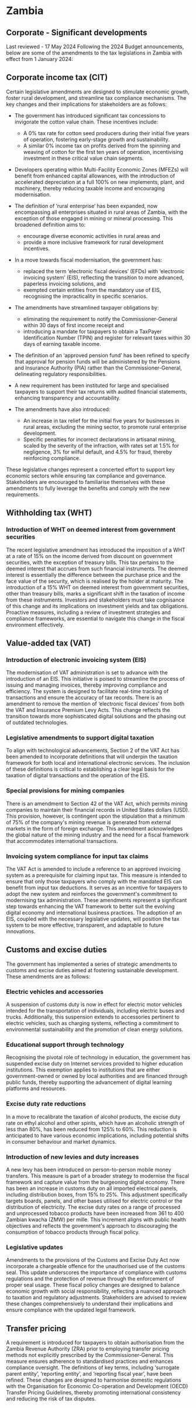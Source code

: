 # Zambia
## Corporate - Significant developments
Last reviewed - 17 May 2024
Following the 2024 Budget announcements, below are some of the amendments to the tax legislations in Zambia with effect from 1 January 2024:
## Corporate income tax (CIT)
Certain legislative amendments are designed to stimulate economic growth, foster rural development, and streamline tax compliance mechanisms. The key changes and their implications for stakeholders are as follows:
  * The government has introduced significant tax concessions to invigorate the cotton value chain. These incentives include:


    * A 0% tax rate for cotton seed producers during their initial five years of operation, fostering early-stage growth and sustainability.
    * A similar 0% income tax on profits derived from the spinning and weaving of cotton for the first ten years of operation, incentivising investment in these critical value chain segments.


  * Developers operating within Multi-Facility Economic Zones (MFEZs) will benefit from enhanced capital allowances, with the introduction of accelerated depreciation at a full 100% on new implements, plant, and machinery, thereby reducing taxable income and encouraging modernisation.
  * The definition of ’rural enterprise‘ has been expanded, now encompassing all enterprises situated in rural areas of Zambia, with the exception of those engaged in mining or mineral processing. This broadened definition aims to: 


    * encourage diverse economic activities in rural areas and
    * provide a more inclusive framework for rural development incentives.


  * In a move towards fiscal modernisation, the government has:


    * replaced the term ‘electronic fiscal devices’ (EFDs) with ‘electronic invoicing system’ (EIS), reflecting the transition to more advanced, paperless invoicing solutions, and
    * exempted certain entities from the mandatory use of EIS, recognising the impracticality in specific scenarios.


  * The amendments have streamlined taxpayer obligations by:


    * eliminating the requirement to notify the Commissioner-General within 30 days of first income receipt and
    * introducing a mandate for taxpayers to obtain a TaxPayer Identification Number (TPIN) and register for relevant taxes within 30 days of earning taxable income.


  * The definition of an ‘approved pension fund’ has been refined to specify that approval for pension funds will be administered by the Pensions and Insurance Authority (PIA) rather than the Commissioner-General, delineating regulatory responsibilities.


  * A new requirement has been instituted for large and specialised taxpayers to support their tax returns with audited financial statements, enhancing transparency and accountability.
  * The amendments have also introduced:


    * An increase in tax relief for the initial five years for businesses in rural areas, excluding the mining sector, to promote rural enterprise development.
    * Specific penalties for incorrect declarations in artisanal mining, scaled by the severity of the infraction, with rates set at 1.5% for negligence, 3% for wilful default, and 4.5% for fraud, thereby reinforcing compliance.


These legislative changes represent a concerted effort to support key economic sectors while ensuring tax compliance and governance. Stakeholders are encouraged to familiarise themselves with these amendments to fully leverage the benefits and comply with the new requirements.
## Withholding tax (WHT)
### Introduction of WHT on deemed interest from government securities
The recent legislative amendment has introduced the imposition of a WHT at a rate of 15% on the income derived from discount on government securities, with the exception of treasury bills. This tax pertains to the deemed interest that accrues from such financial instruments. The deemed interest is essentially the difference between the purchase price and the face value of the security, which is realised by the holder at maturity.
The introduction of a 15% WHT on deemed interest from government securities, other than treasury bills, marks a significant shift in the taxation of income from these instruments. Investors and stakeholders must take cognisance of this change and its implications on investment yields and tax obligations. Proactive measures, including a review of investment strategies and compliance frameworks, are essential to navigate this change in the fiscal environment effectively.
## Value-added tax (VAT)
### Introduction of electronic invoicing system (EIS)
The modernisation of VAT administration is set to advance with the introduction of an EIS. This initiative is poised to streamline the process of issuing and managing invoices, thereby improving compliance and efficiency. The system is designed to facilitate real-time tracking of transactions and ensure the accuracy of tax records.
There is an amendment to remove the mention of ‘electronic fiscal devices’ from both the VAT and Insurance Premium Levy Acts. This change reflects the transition towards more sophisticated digital solutions and the phasing out of outdated technologies.
### Legislative amendments to support digital taxation
To align with technological advancements, Section 2 of the VAT Act has been amended to incorporate definitions that will underpin the taxation framework for both local and international electronic services. The inclusion of these definitions is critical to establishing a clear legal basis for the taxation of digital transactions and the operation of the EIS.
### Special provisions for mining companies
There is an amendment to Section 42 of the VAT Act, which permits mining companies to maintain their financial records in United States dollars (USD). This provision, however, is contingent upon the stipulation that a minimum of 75% of the company's mining revenue is generated from external markets in the form of foreign exchange. This amendment acknowledges the global nature of the mining industry and the need for a fiscal framework that accommodates international transactions.
### Invoicing system compliance for input tax claims
The VAT Act is amended to include a reference to an approved invoicing system as a prerequisite for claiming input tax. This measure is intended to ensure that only those taxpayers who comply with the mandated EIS can benefit from input tax deductions. It serves as an incentive for taxpayers to adopt the new system and reinforces the government's commitment to modernising tax administration.
These amendments represent a significant step towards enhancing the VAT framework to better suit the evolving digital economy and international business practices. The adoption of an EIS, coupled with the necessary legislative updates, will position the tax system to be more effective, transparent, and adaptable to future innovations.
## Customs and excise duties
The government has implemented a series of strategic amendments to customs and excise duties aimed at fostering sustainable development. These amendments are as follows:
### Electric vehicles and accessories
A suspension of customs duty is now in effect for electric motor vehicles intended for the transportation of individuals, including electric buses and trucks. Additionally, this suspension extends to accessories pertinent to electric vehicles, such as charging systems, reflecting a commitment to environmental sustainability and the promotion of clean energy solutions.
### Educational support through technology
Recognising the pivotal role of technology in education, the government has suspended excise duty on Internet services provided to higher education institutions. This exemption applies to institutions that are either government-owned or owned by local authorities and are financed through public funds, thereby supporting the advancement of digital learning platforms and resources.
### Excise duty rate reductions
In a move to recalibrate the taxation of alcohol products, the excise duty rate on ethyl alcohol and other spirits, which have an alcoholic strength of less than 80%, has been reduced from 125% to 60%. This reduction is anticipated to have various economic implications, including potential shifts in consumer behaviour and market dynamics.
### Introduction of new levies and duty increases
A new levy has been introduced on person-to-person mobile money transfers. This measure is part of a broader strategy to modernise the fiscal framework and capture value from the burgeoning digital economy.
There has been an increase in customs duty on all imported electrical panels, including distribution boxes, from 15% to 25%. This adjustment specifically targets boards, panels, and other bases utilised for electric control or the distribution of electricity.
The excise duty rates on a range of processed and unprocessed tobacco products have been increased from 361 to 400 Zambian kwacha (ZMW) per mille. This increment aligns with public health objectives and reflects the government's approach to discouraging the consumption of tobacco products through fiscal policy.
### Legislative updates
Amendments to the provisions of the Customs and Excise Duty Act now incorporate a chargeable offence for the unauthorised use of the customs seal. This update underscores the importance of compliance with customs regulations and the protection of revenue through the enforcement of proper seal usage.
These fiscal policy changes are designed to balance economic growth with social responsibility, reflecting a nuanced approach to taxation and regulatory adjustments. Stakeholders are advised to review these changes comprehensively to understand their implications and ensure compliance with the updated legal framework.
## Transfer pricing
A requirement is introduced for taxpayers to obtain authorisation from the Zambia Revenue Authority (ZRA) prior to employing transfer pricing methods not explicitly prescribed by the Commissioner-General. This measure ensures adherence to standardised practices and enhances compliance oversight.
The definitions of key terms, including ‘surrogate parent entity’, ‘reporting entity’, and ‘reporting fiscal year’, have been refined. These changes are designed to harmonise domestic regulations with the Organisation for Economic Co-operation and Development (OECD) Transfer Pricing Guidelines, thereby promoting international consistency and reducing the risk of tax disputes.
